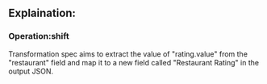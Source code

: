 ## Explaination:
### Operation:shift
Transformation spec aims to extract the value of "rating.value" from the "restaurant" field and map it to a new field called "Restaurant Rating" in the output JSON.